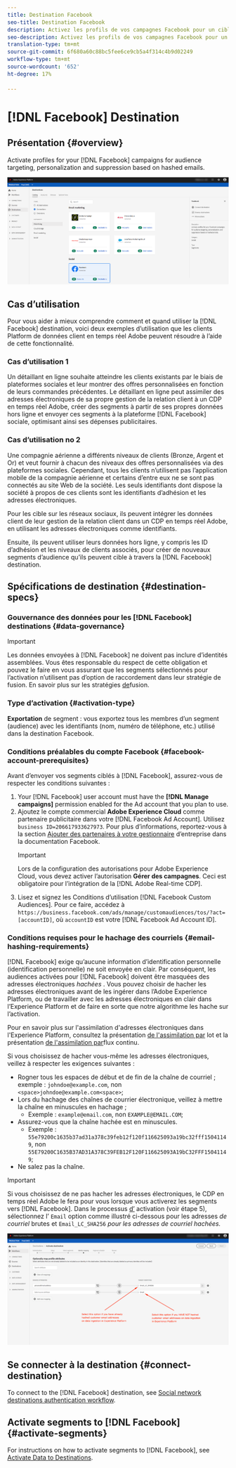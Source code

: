```yaml
---
title: Destination Facebook
seo-title: Destination Facebook
description: Activez les profils de vos campagnes Facebook pour un ciblage, une personnalisation et une suppression de l’audience basés sur des e-mails hachés.
seo-description: Activez les profils de vos campagnes Facebook pour un ciblage, une personnalisation et une suppression de l’audience basés sur des e-mails hachés.
translation-type: tm+mt
source-git-commit: 6f680a60c88bc5fee6ce9cb5a4f314c4b9d02249
workflow-type: tm+mt
source-wordcount: '652'
ht-degree: 17%

---
```



# [!DNL Facebook] Destination

## Présentation {#overview}

Activate profiles for your [!DNL Facebook] campaigns for audience targeting, personalization and suppression based on hashed emails.

![Destination Facebook dans l’interface utilisateur CDP en temps réel](/help/rtcdp/destinations/assets/facebook-destination.png)

## Cas d’utilisation

Pour vous aider à mieux comprendre comment et quand utiliser la [!DNL Facebook] destination, voici deux exemples d’utilisation que les clients Platform de données client en temps réel Adobe peuvent résoudre à l’aide de cette fonctionnalité.


### Cas d’utilisation 1


Un détaillant en ligne souhaite atteindre les clients existants par le biais de plateformes sociales et leur montrer des offres personnalisées en fonction de leurs commandes précédentes. Le détaillant en ligne peut assimiler des adresses électroniques de sa propre gestion de la relation client à un CDP en temps réel Adobe, créer des segments à partir de ses propres données hors ligne et envoyer ces segments à la plateforme [!DNL Facebook] sociale, optimisant ainsi ses dépenses publicitaires.


### Cas d’utilisation no 2


Une compagnie aérienne a différents niveaux de clients (Bronze, Argent et Or) et veut fournir à chacun des niveaux des offres personnalisées via des plateformes sociales. Cependant, tous les clients n’utilisent pas l’application mobile de la compagnie aérienne et certains d’entre eux ne se sont pas connectés au site Web de la société. Les seuls identifiants dont dispose la société à propos de ces clients sont les identifiants d’adhésion et les adresses électroniques.

Pour les cible sur les réseaux sociaux, ils peuvent intégrer les données client de leur gestion de la relation client dans un CDP en temps réel Adobe, en utilisant les adresses électroniques comme identifiants.

Ensuite, ils peuvent utiliser leurs données hors ligne, y compris les ID d’adhésion et les niveaux de clients associés, pour créer de nouveaux segments d’audience qu’ils peuvent cible à travers la [!DNL Facebook] destination.

## Spécifications de destination {#destination-specs}

### Gouvernance des données pour les [!DNL Facebook] destinations {#data-governance}

>[!IMPORTANT]
>
>Les données envoyées à [!DNL Facebook] ne doivent pas inclure d’identités assemblées. Vous êtes responsable du respect de cette obligation et pouvez le faire en vous assurant que les segments sélectionnés pour l’activation n’utilisent pas d’option de raccordement dans leur stratégie de fusion. En savoir plus sur les stratégies [de](/help/profile/ui/merge-policies.md)fusion.

### Type d’activation {#activation-type}

**Exportation** de segment : vous exportez tous les membres d’un segment (audience) avec les identifiants (nom, numéro de téléphone, etc.) utilisé dans la destination Facebook.

### Conditions préalables du compte Facebook {#facebook-account-prerequisites}

Avant d’envoyer vos segments ciblés à [!DNL Facebook], assurez-vous de respecter les conditions suivantes :

1. Your [!DNL Facebook] user account must have the **[!DNL Manage campaigns]** permission enabled for the Ad account that you plan to use.
2. Ajoutez le compte commercial **Adobe Experience Cloud** comme partenaire publicitaire dans votre [!DNL Facebook Ad Account]. Utilisez `business ID=206617933627973`. Pour plus d’informations, reportez-vous à la section [Ajouter des partenaires à votre gestionnaire](https://www.facebook.com/business/help/1717412048538897) d’entreprise dans la documentation Facebook.
   >[!IMPORTANT]
   > Lors de la configuration des autorisations pour Adobe Experience Cloud, vous devez activer l’autorisation **Gérer des campagnes**. Ceci est obligatoire pour l’intégration de la [!DNL Adobe Real-time CDP].
3. Lisez et signez les Conditions d’utilisation [!DNL Facebook Custom Audiences]. Pour ce faire, accédez à `https://business.facebook.com/ads/manage/customaudiences/tos/?act=[accountID]`, où `accountID` est votre [!DNL Facebook Ad Account ID].

### Conditions requises pour le hachage des courriels {#email-hashing-requirements}

[!DNL Facebook] exige qu’aucune information d’identification personnelle (identification personnelle) ne soit envoyée en clair. Par conséquent, les audiences activées pour [!DNL Facebook] doivent être masquées des adresses électroniques *hachées* . Vous pouvez choisir de hacher les adresses électroniques avant de les ingérer dans l’Adobe Experience Platform, ou de travailler avec les adresses électroniques en clair dans l’Experience Platform et de faire en sorte que notre algorithme les hache sur l’activation.

Pour en savoir plus sur l&#39;assimilation d&#39;adresses électroniques dans l&#39;Experience Platform, consultez la présentation [de l&#39;assimilation par](/help/ingestion/batch-ingestion/overview.md) lot et la présentation [de l&#39;assimilation par](/help/ingestion/streaming-ingestion/overview.md)flux continu.

Si vous choisissez de hacher vous-même les adresses électroniques, veillez à respecter les exigences suivantes :

* Rogner tous les espaces de début et de fin de la chaîne de courriel ; exemple : `johndoe@example.com`, non `<space>johndoe@example.com<space>`;
* Lors du hachage des chaînes de courrier électronique, veillez à mettre la chaîne en minuscules en hachage ;
   * Exemple : `example@email.com`, non `EXAMPLE@EMAIL.COM`;
* Assurez-vous que la chaîne hachée est en minuscules.
   * Exemple : `55e79200c1635b37ad31a378c39feb12f120f116625093a19bc32fff15041149`, non `55E79200C1635B37AD31A378C39FEB12F120F116625093A19bC32FFF15041149`;
* Ne salez pas la chaîne.


>[!IMPORTANT]
>
>Si vous choisissez de ne pas hacher les adresses électroniques, le CDP en temps réel Adobe le fera pour vous lorsque vous activerez les segments vers [!DNL Facebook]. Dans le processus [d’](/help/rtcdp/destinations/activate-destinations.md#activate-data) activation (voir étape 5), sélectionnez l’ `Email` option comme illustré ci-dessous pour les adresses *de courriel* brutes et `Email_LC_SHA256` *pour les adresses de courriel hachées.*


![Hachage sur l’activation](/help/rtcdp/destinations/assets/identity-mapping.png)

## Se connecter à la destination {#connect-destination}

To connect to the [!DNL Facebook] destination, see [Social network destinations authentication workflow](/help/rtcdp/destinations/social-network-destinations-workflow.md).


## Activate segments to [!DNL Facebook] {#activate-segments}

For instructions on how to activate segments to [!DNL Facebook], see [Activate Data to Destinations](/help/rtcdp/destinations/activate-destinations.md).